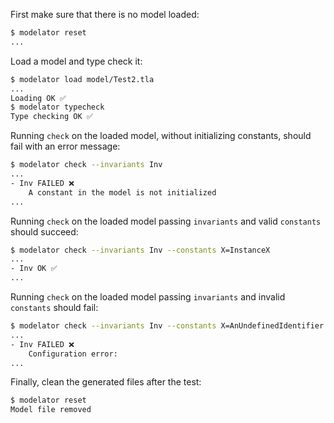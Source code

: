 First make sure that there is no model loaded:

```sh
$ modelator reset
...
```

Load a model and type check it:

```sh
$ modelator load model/Test2.tla
...
Loading OK ✅
$ modelator typecheck
Type checking OK ✅
```

Running `check` on the loaded model, without initializing constants, should fail
with an error message:

```sh
$ modelator check --invariants Inv
...
- Inv FAILED ❌
    A constant in the model is not initialized
...
```

Running `check` on the loaded model passing `invariants` and valid `constants`
should succeed:

```sh
$ modelator check --invariants Inv --constants X=InstanceX
...
- Inv OK ✅
...
```

Running `check` on the loaded model passing `invariants` and invalid `constants`
should fail:

```sh
$ modelator check --invariants Inv --constants X=AnUndefinedIdentifier
...
- Inv FAILED ❌
    Configuration error:
...
```

Finally, clean the generated files after the test:

```sh
$ modelator reset
Model file removed
```

